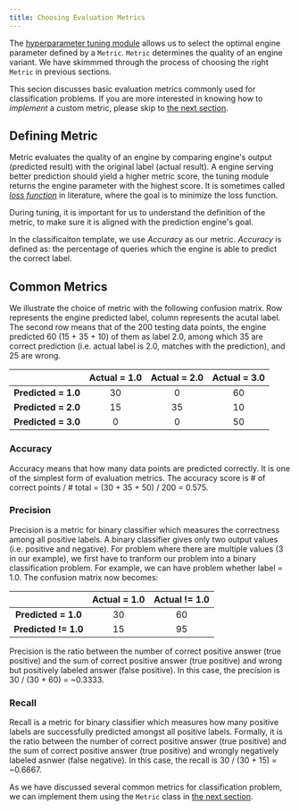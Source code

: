 ```yaml
---
title: Choosing Evaluation Metrics
---
```


The [hyperparameter tuning module](/evaluation/paramtuning/) allows us to select
the optimal engine parameter defined by a `Metric`.
`Metric` determines the quality of an engine variant. 
We have skimmmed through the process of choosing the right `Metric` in previous
sections.

This secion discusses basic evaluation metrics commonly used for 
classification problems.
If you are more interested in knowing how to *implement* a custom metric, please
skip to [the next section](/evaluation/metricbuild/).

## Defining Metric

Metric evaluates the quality of an engine by comparing engine's output 
(predicted result) with the original label (actual result).
A engine serving better prediction should yield a higher metric score, 
the tuning module returns the engine parameter with the highest score.
It is sometimes called [*loss
function*](http://en.wikipedia.org/wiki/Loss_function) in literature, where the
goal is to minimize the loss function. 

During tuning, it is important for us to understand the definition of the
metric, to make sure it is aligned with the prediction engine's goal.

In the classificaiton template, we use *Accuracy* as our metric.
*Accuracy* is defined as:
the percentage
of queries which the engine is able to predict the correct label. 

## Common Metrics

We illustrate the choice of metric with the following confusion matrix. Row
represents the engine predicted label, column represents the acutal label.
The second row means that of the 200 testing data points,
the engine predicted 60 (15 + 35 + 10) of them as label 2.0, 
among which 35 are correct prediction (i.e. actual label is 2.0, matches with
the prediction), and 25 are wrong.

|                | Actual = 1.0 | Actual = 2.0 | Actual = 3.0 |
| :--------------: | :----------: | :----------: | :----------: |
| **Predicted = 1.0** | 30 | 0 | 60 |
| **Predicted = 2.0** | 15 | 35 | 10 |
| **Predicted = 3.0** | 0 | 0 | 50 |

### Accuracy

Accuracy means that how many data points are predicted correctly. 
It is one of the simplest form of evaluation metrics.
The accuracy score is # of correct points / # total = (30 + 35 + 50) / 200 =
0.575.

### Precision

Precision is a metric for binary classifier
which measures the correctness among all positive labels.
A binary classifier gives only two
output values (i.e. positive and negative).
For problem where there are multiple values (3 in our example),
we first have to tranform our problem into 
a binary classification problem. For example, we can have problem whether
label = 1.0. The confusion matrix now becomes:

|   | Actual = 1.0 | Actual != 1.0 |
| :-----: | :-----: | :-----: |
| **Predicted = 1.0** | 30 |  60 |
| **Predicted != 1.0** | 15 | 95 |

Precision is the ratio between the number of correct positive answer 
(true positive) 
and the sum of correct positive answer (true positive) and wrong but positively
labeled answer (false positive). In this case, the precision is 30 / (30 + 60) =
~0.3333.

### Recall

Recall is a metric for binary classifier
which measures how many positive labels are successfully predicted amongst
all positive labels.
Formally, it is the ratio between the number of correct positive answer
(true positive) and the sum of correct positive answer (true positive) and
wrongly negatively labeled asnwer (false negative).
In this case, the recall is 30 / (30 + 15) = ~0.6667.


As we have discussed several common metrics for classification problem,
we can implement them using the `Metric` class in [the next section](
/evaluation/metricbuild).
